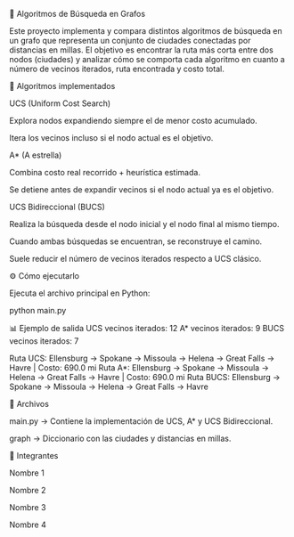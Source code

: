 📌 Algoritmos de Búsqueda en Grafos

Este proyecto implementa y compara distintos algoritmos de búsqueda en un grafo que representa un conjunto de ciudades conectadas por distancias en millas. El objetivo es encontrar la ruta más corta entre dos nodos (ciudades) y analizar cómo se comporta cada algoritmo en cuanto a número de vecinos iterados, ruta encontrada y costo total.

🧭 Algoritmos implementados

UCS (Uniform Cost Search)

Explora nodos expandiendo siempre el de menor costo acumulado.

Itera los vecinos incluso si el nodo actual es el objetivo.

A* (A estrella)

Combina costo real recorrido + heurística estimada.

Se detiene antes de expandir vecinos si el nodo actual ya es el objetivo.

UCS Bidireccional (BUCS)

Realiza la búsqueda desde el nodo inicial y el nodo final al mismo tiempo.

Cuando ambas búsquedas se encuentran, se reconstruye el camino.

Suele reducir el número de vecinos iterados respecto a UCS clásico.

⚙️ Cómo ejecutarlo

Ejecuta el archivo principal en Python:

python main.py

📊 Ejemplo de salida
UCS vecinos iterados: 12
A* vecinos iterados: 9
BUCS vecinos iterados: 7

Ruta UCS: Ellensburg → Spokane → Missoula → Helena → Great Falls → Havre | Costo: 690.0 mi
Ruta A*:  Ellensburg → Spokane → Missoula → Helena → Great Falls → Havre | Costo: 690.0 mi
Ruta BUCS: Ellensburg → Spokane → Missoula → Helena → Great Falls → Havre

📂 Archivos

main.py → Contiene la implementación de UCS, A* y UCS Bidireccional.

graph → Diccionario con las ciudades y distancias en millas.

👥 Integrantes

Nombre 1

Nombre 2

Nombre 3

Nombre 4
